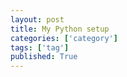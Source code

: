 ```yaml
---
layout: post
title: My Python setup
categories: ['category']
tags: ['tag']
published: True
---
```


